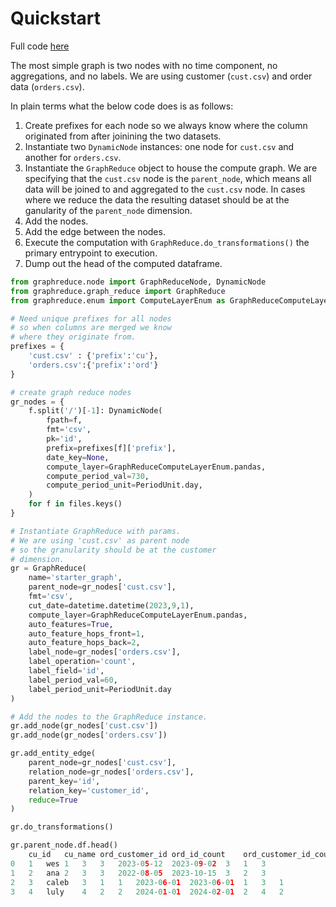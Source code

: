 # Quickstart

Full code [here](https://github.com/wesmadrigal/GraphReduce/blob/master/examples/tutorial_ex1.ipynb)

The most simple graph is two nodes with no time component, no aggregations,
and no labels.  We are using customer (`cust.csv`) and order data (`orders.csv`).  

In plain terms what the below code does is as follows:

1. Create prefixes for each node so we always know where the column originated from after joinining the two datasets.
2. Instantiate two `DynamicNode` instances: one node for `cust.csv` and another for `orders.csv`.
3. Instantiate the `GraphReduce` object to house the compute graph.  We are specifying that the `cust.csv` node is the `parent_node`, which means all data will be joined to and aggregated to the `cust.csv` node.  In cases where we reduce the data the resulting dataset should be at the ganularity of the `parent_node` dimension.
4. Add the nodes.
5. Add the edge between the nodes.
6. Execute the computation with `GraphReduce.do_transformations()` the primary entrypoint to execution.
7. Dump out the head of the computed dataframe. 

```Python
from graphreduce.node import GraphReduceNode, DynamicNode
from graphreduce.graph_reduce import GraphReduce
from graphreduce.enum import ComputeLayerEnum as GraphReduceComputeLayerEnum, PeriodUnit

# Need unique prefixes for all nodes
# so when columns are merged we know
# where they originate from.
prefixes = {
    'cust.csv' : {'prefix':'cu'},
    'orders.csv':{'prefix':'ord'}
}

# create graph reduce nodes
gr_nodes = {
    f.split('/')[-1]: DynamicNode(
        fpath=f,
        fmt='csv',
        pk='id',
        prefix=prefixes[f]['prefix'],
        date_key=None,
        compute_layer=GraphReduceComputeLayerEnum.pandas,
        compute_period_val=730,
        compute_period_unit=PeriodUnit.day,
    )
    for f in files.keys()
}

# Instantiate GraphReduce with params.
# We are using 'cust.csv' as parent node
# so the granularity should be at the customer
# dimension.
gr = GraphReduce(
    name='starter_graph',
    parent_node=gr_nodes['cust.csv'],
    fmt='csv',
    cut_date=datetime.datetime(2023,9,1),
    compute_layer=GraphReduceComputeLayerEnum.pandas,
    auto_features=True,
    auto_feature_hops_front=1,
    auto_feature_hops_back=2,
    label_node=gr_nodes['orders.csv'],
    label_operation='count',
    label_field='id',
    label_period_val=60,
    label_period_unit=PeriodUnit.day
)

# Add the nodes to the GraphReduce instance.
gr.add_node(gr_nodes['cust.csv'])
gr.add_node(gr_nodes['orders.csv'])

gr.add_entity_edge(
    parent_node=gr_nodes['cust.csv'],
    relation_node=gr_nodes['orders.csv'],
    parent_key='id',
    relation_key='customer_id',
    reduce=True
)

gr.do_transformations()

gr.parent_node.df.head()
	cu_id	cu_name	ord_customer_id	ord_id_count	ord_customer_id_count	ord_ts_min	ord_ts_max	ord_amount_count	ord_customer_id_dupe	ord_id_label
0	1	wes	1	3	3	2023-05-12	2023-09-02	3	1	3
1	2	ana	2	3	3	2022-08-05	2023-10-15	3	2	3
2	3	caleb	3	1	1	2023-06-01	2023-06-01	1	3	1
3	4	luly	4	2	2	2024-01-01	2024-02-01	2	4	2

```
